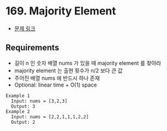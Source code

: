 # 169. Majority Element

- [문제 링크](https://leetcode.com/problems/majority-element/)

## Requirements

- 길이 n 인 숫자 배열 nums 가 있을 때 majority element 를 찾아라
- majority element 는 출현 횟수가 n/2 보다 큰 값
- 주어진 배열 nums 에 반드시 하나 존재
- Optional: linear time + O(1) space

```text
Example 1
  Input: nums = [3,2,3]
  Output: 3
Example 2
  Input: nums = [2,2,1,1,1,2,2]
  Output: 2
```
